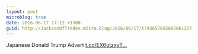 ```yaml
---
layout: post
microblog: true
date: 2016-06-17 17:12 +1300
guid: http://JacksonOfTrades.micro.blog/2016/06/17/t743657655865061377.html
---
```

Japanese Donald Trump Advert [t.co/EX6utzxyT...](https://t.co/EX6utzxyT1)
